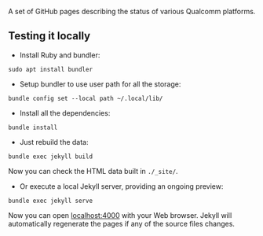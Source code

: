 A set of GitHub pages describing the status of various Qualcomm platforms.

Testing it locally
------------------

- Install Ruby and bundler:
```
sudo apt install bundler
```

- Setup bundler to use user path for all the storage:
```
bundle config set --local path ~/.local/lib/
```

- Install all the dependencies:
```
bundle install
```

- Just rebuild the data:
```
bundle exec jekyll build
```
Now you can check the HTML data built in `./_site/`.

- Or execute a local Jekyll server, providing an ongoing preview:
```
bundle exec jekyll serve
```
Now you can open [localhost:4000](http://127.0.0.1:4000/msm/) with your Web
browser. Jekyll will automatically regenerate the pages if any of the source
files changes.
